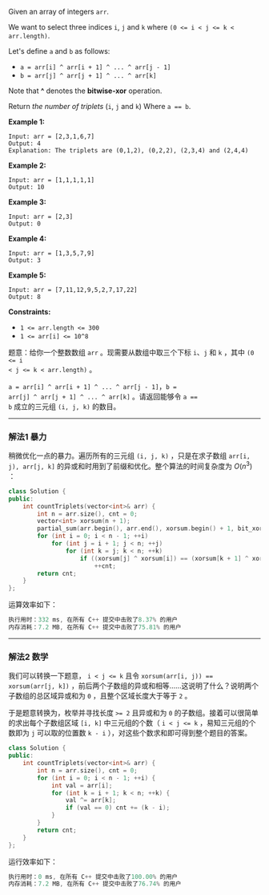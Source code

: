 <p>Given an array of&nbsp;integers <code>arr</code>.</p>

<p>We want to select three indices <code>i</code>, <code>j</code> and <code>k</code> where <code>(0 &lt;= i &lt; j &lt;= k &lt; arr.length)</code>.</p>

<p>Let's define <code>a</code> and <code>b</code> as follows:</p>

<ul>
	<li><code>a = arr[i] ^ arr[i + 1] ^ ... ^ arr[j - 1]</code></li>
	<li><code>b = arr[j] ^ arr[j + 1] ^ ... ^ arr[k]</code></li>
</ul>

<p>Note that <strong>^</strong> denotes the <strong>bitwise-xor</strong> operation.</p>

<p>Return <em>the number of triplets</em> (<code>i</code>, <code>j</code> and <code>k</code>) Where <code>a == b</code>.</p>
 
<p><strong>Example 1:</strong></p>

```clike
Input: arr = [2,3,1,6,7]
Output: 4
Explanation: The triplets are (0,1,2), (0,2,2), (2,3,4) and (2,4,4)
```


<p><strong>Example 2:</strong></p>

```clike
Input: arr = [1,1,1,1,1]
Output: 10 
```

<p><strong>Example 3:</strong></p>

```clike
Input: arr = [2,3]
Output: 0
```

 
<p><strong>Example 4:</strong></p>

```clike
Input: arr = [1,3,5,7,9]
Output: 3
```

 
<p><strong>Example 5:</strong></p>

```clike
Input: arr = [7,11,12,9,5,2,7,17,22]
Output: 8 
```

<p><strong>Constraints:</strong></p>

<ul>
	<li><code>1 &lt;= arr.length &lt;= 300</code></li>
	<li><code>1 &lt;= arr[i] &lt;= 10^8</code></li>
</ul>


题意：给你一个整数数组 <code>arr</code> 。现需要从数组中取三个下标 <code>i</code>、<code>j</code> 和 <code>k</code> ，其中 <code>(0 &lt;= i &lt; j &lt;= k &lt; arr.length)</code> 。</p>

<code>a = arr[i] ^ arr[i + 1] ^ ... ^ arr[j - 1]</code>，<code>b = arr[j] ^ arr[j + 1] ^ ... ^ arr[k]</code> 。请返回能够令 <code>a == b</code> 成立的三元组 `(i, j, k)` 的数目。</p>


---
### 解法1 暴力
稍微优化一点的暴力。遍历所有的三元组 `(i, j, k)` ，只是在求子数组 `arr[i, j), arr[j, k]` 的异或和时用到了前缀和优化。整个算法的时间复杂度为 $O(n^3)$ ：
```cpp
class Solution {
public:
    int countTriplets(vector<int>& arr) {
        int n = arr.size(), cnt = 0;
        vector<int> xorsum(n + 1);
        partial_sum(arr.begin(), arr.end(), xorsum.begin() + 1, bit_xor<int>());
        for (int i = 0; i < n - 1; ++i) 
            for (int j = i + 1; j < n; ++j)
                for (int k = j; k < n; ++k) 
                    if ((xorsum[j] ^ xorsum[i]) == (xorsum[k + 1] ^ xorsum[j]))
                        ++cnt;
        return cnt;
    }
};
```
运算效率如下：
```cpp
执行用时：332 ms, 在所有 C++ 提交中击败了8.37% 的用户
内存消耗：7.2 MB, 在所有 C++ 提交中击败了75.81% 的用户
```
---
### 解法2 数学
我们可以转换一下题意， `i < j <= k` 且令 `xorsum(arr[i, j)) == xorsum(arr[j, k])` ，前后两个子数组的异或和相等……这说明了什么？说明两个子数组的总区域异或和为 `0` ，且整个区域长度大于等于 `2` 。

于是题意转换为，枚举并寻找长度 `>= 2` 且异或和为 `0` 的子数组。接着可以很简单的求出每个子数组区域 `[i, k]` 中三元组的个数（ `i < j <= k` ，易知三元组的个数即为 `j` 可以取的位置数 `k - i` ），对这些个数求和即可得到整个题目的答案。
```cpp
class Solution {
public:
    int countTriplets(vector<int>& arr) {
        int n = arr.size(), cnt = 0;
        for (int i = 0; i < n - 1; ++i) {
            int val = arr[i];
            for (int k = i + 1; k < n; ++k) {
                val ^= arr[k];
                if (val == 0) cnt += (k - i);
            }
        } 
        return cnt;
    }
};
```
运行效率如下：
```cpp
执行用时：0 ms, 在所有 C++ 提交中击败了100.00% 的用户
内存消耗：7.2 MB, 在所有 C++ 提交中击败了76.74% 的用户
```
